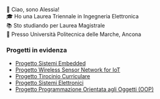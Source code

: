 
:wave:  Ciao, sono Alessia! <br>
:mortar_board:  Ho una Laurea Triennale in Ingegneria Elettronica <br>
:books:  Sto studiando per Laurea Magistrale <br>
:round_pushpin:  Presso Università Politecnica delle Marche, Ancona

### Progetti in evidenza
- [Progetto Sistemi Embedded](https://github.com/AlessiaConti/Progetto-Sistemi-Embedded)
- [Progetto Wireless Sensor Network for IoT](https://github.com/AlessiaConti/Progetto-WSN)
- [Progetto Tirocinio Curriculare](https://github.com/AlessiaConti/Tirocinio_Triennale)
- [Progetto Sistemi Elettronici](https://github.com/AlessiaConti/Progetto-Sistemi-Elettronici)
- [Progetto Programmazione Orientata agli Oggetti (OOP)](https://github.com/AlessiaConti/Progetto-OOP-Univpm)
